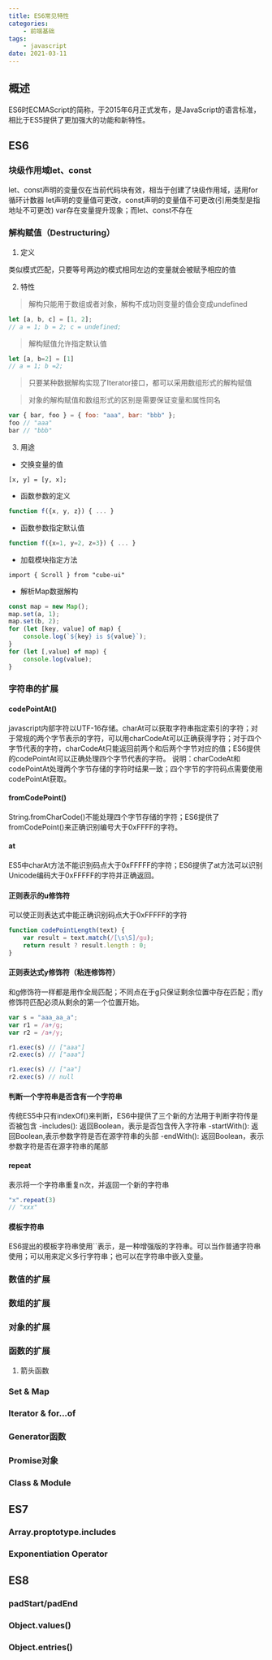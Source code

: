 ```yaml
---
title: ES6常见特性
categories:
    - 前端基础
tags: 
    - javascript
date: 2021-03-11
---
```


## 概述
ES6时ECMAScript的简称，于2015年6月正式发布，是JavaScript的语言标准，相比于ES5提供了更加强大的功能和新特性。

## ES6

### 块级作用域let、const
let、const声明的变量仅在当前代码块有效，相当于创建了块级作用域，适用for循环计数器
let声明的变量值可更改，const声明的变量值不可更改(引用类型是指地址不可更改)
var存在变量提升现象；而let、const不存在

### 解构赋值（Destructuring）
1. 定义

类似模式匹配，只要等号两边的模式相同左边的变量就会被赋予相应的值

2.  特性

>解构只能用于数组或者对象，解构不成功则变量的值会变成undefined
```js
let [a, b, c] = [1, 2];
// a = 1; b = 2; c = undefined;
```
>解构赋值允许指定默认值
```js
let [a, b=2] = [1]
// a = 1; b =2;
```
>只要某种数据解构实现了Iterator接口，都可以采用数组形式的解构赋值

>对象的解构赋值和数组形式的区别是需要保证变量和属性同名
```js
var { bar, foo } = { foo: "aaa", bar: "bbb" };
foo // "aaa"
bar // "bbb"
```
3. 用途
* 交换变量的值
```
[x, y] = [y, x];
```

* 函数参数的定义
```js
function f({x, y, z}) { ... }
```

* 函数参数指定默认值
```js
function f({x=1, y=2, z=3}) { ... }
```

* 加载模块指定方法
```
import { Scroll } from "cube-ui"
```

* 解析Map数据解构
```js
const map = new Map();
map.set(a, 1);
map.set(b, 2);
for (let [key, value] of map) {
    console.log(`${key} is ${value}`);
}
for (let [,value] of map) {
    console.log(value);
}
```

### 字符串的扩展
#### codePointAt()

javascript内部字符以UTF-16存储。charAt可以获取字符串指定索引的字符；对于常规的两个字节表示的字符，可以用charCodeAt可以正确获得字符；对于四个字节代表的字符，charCodeAt只能返回前两个和后两个字节对应的值；ES6提供的codePointAt可以正确处理四个字节代表的字符。
说明：charCodeAt和codePointAt处理两个字节存储的字符时结果一致；四个字节的字符码点需要使用codePointAt获取。

#### fromCodePoint()
String.fromCharCode()不能处理四个字节存储的字符；ES6提供了fromCodePoint()来正确识别编号大于0xFFFF的字符。

#### at
ES5中charAt方法不能识别码点大于0xFFFFF的字符；ES6提供了at方法可以识别Unicode编码大于0xFFFFF的字符并正确返回。

#### 正则表示的u修饰符
可以使正则表达式中能正确识别码点大于0xFFFFF的字符
```js
function codePointLength(text) {
    var result = text.match(/[\s\S]/gu);
    return result ? result.length : 0;
}
```

#### 正则表达式y修饰符（粘连修饰符）
和g修饰符一样都是用作全局匹配；不同点在于g只保证剩余位置中存在匹配；而y修饰符匹配必须从剩余的第一个位置开始。
```js
var s = "aaa_aa_a";
var r1 = /a+/g;
var r2 = /a+/y;

r1.exec(s) // ["aaa"]
r2.exec(s) // ["aaa"]

r1.exec(s) // ["aa"]
r2.exec(s) // null
```

#### 判断一个字符串是否含有一个字符串
传统ES5中只有indexOf()来判断，ES6中提供了三个新的方法用于判断字符传是否被包含
-includes(): 返回Boolean，表示是否包含传入字符串
-startWith(): 返回Boolean,表示参数字符是否在源字符串的头部
-endWith(): 返回Boolean，表示参数字符是否在源字符串的尾部

#### repeat
表示将一个字符串重复n次，并返回一个新的字符串
```js
"x".repeat(3)
// "xxx"
```

#### 模板字符串
ES6提出的模板字符串使用``表示，是一种增强版的字符串。可以当作普通字符串使用；可以用来定义多行字符串；也可以在字符串中嵌入变量。

### 数值的扩展

### 数组的扩展

### 对象的扩展

### 函数的扩展

1. 箭头函数

### Set & Map

### Iterator & for...of

### Generator函数

### Promise对象

### Class & Module


## ES7

###

### Array.proptotype.includes

### Exponentiation Operator

## ES8

### padStart/padEnd

### Object.values()

### Object.entries()